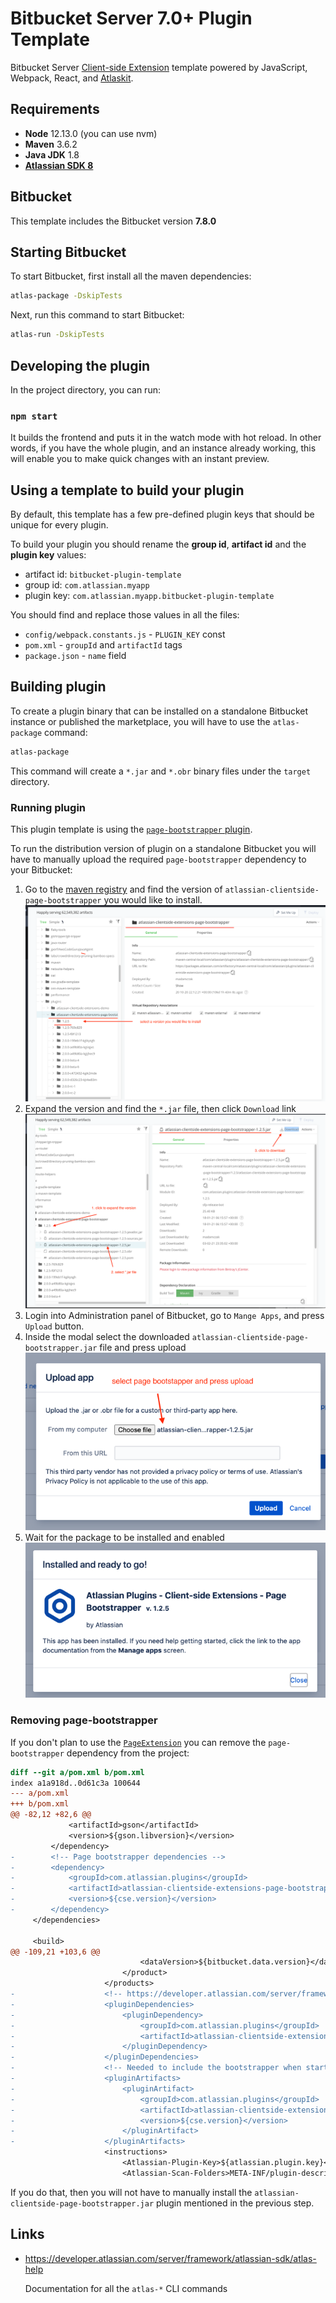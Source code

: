 # Bitbucket Server 7.0+ Plugin Template

Bitbucket Server [Client-side Extension](https://developer.atlassian.com/server/framework/clientside-extensions/) template powered by JavaScript, Webpack, React, and [Atlaskit](https://atlaskit.atlassian.com/).

## Requirements
 - **Node** 12.13.0 (you can use nvm)
 - **Maven** 3.6.2
 - **Java JDK** 1.8
 - [**Atlassian SDK 8**](https://developer.atlassian.com/server/framework/atlassian-sdk/downloads/)

## Bitbucket

This template includes the  Bitbucket version **7.8.0**

## Starting Bitbucket

To start Bitbucket, first install all the maven dependencies:

```sh
atlas-package -DskipTests
```

Next, run this command to start Bitbucket:

```sh
atlas-run -DskipTests
```

## Developing the plugin

In the project directory, you can run:

### `npm start`

It builds the frontend and puts it in the watch mode with hot reload.
In other words, if you have the whole plugin, and an instance already working,
this will enable you to make quick changes with an instant preview.

## Using a template to build your plugin

By default, this template has a few pre-defined plugin keys that should be unique for every plugin.
 
To build your plugin you should rename the **group id**, **artifact id** and the **plugin key** values:

 - artifact id: `bitbucket-plugin-template`
 - group id: `com.atlassian.myapp`   
 - plugin key: `com.atlassian.myapp.bitbucket-plugin-template`
 
You should find and replace those values in all the files:

 - `config/webpack.constants.js` - `PLUGIN_KEY` const
 - `pom.xml` - `groupId` and `artifactId` tags
 - `package.json` - `name` field

## Building plugin

To create a plugin binary that can be installed on a standalone Bitbucket instance or published the marketplace,
you will have to use the `atlas-package` command:

```sh
atlas-package
```

This command will create a `*.jar` and `*.obr` binary files under the `target` directory.

### Running plugin

This plugin template is using the [`page-bootstrapper` plugin](https://developer.atlassian.com/server/framework/clientside-extensions/guides/how-to/setup-page-bootstrapper/).

To run the distribution version of plugin on a standalone Bitbucket you will have to manually upload the required `page-bootstrapper` dependency to your Bitbucket:

1. Go to the [maven registry](https://packages.atlassian.com/ui/repos/tree/General/maven-central-local%2Fcom%2Fatlassian%2Fplugins%2Fatlassian-clientside-extensions-page-bootstrapper)
   and find the version of `atlassian-clientside-page-bootstrapper` you would like to install.
   ![image](guides/page-bootstrapper-packages.png)
3. Expand the version and find the `*.jar` file, then click `Download` link
   ![image](guides/page-bootstrapper-download.png)
4. Login into Administration panel of Bitbucket, go to `Mange Apps`, and press `Upload` button.
5. Inside the modal select the downloaded `atlassian-clientside-page-bootstrapper.jar` file and press upload
   ![image](guides/page-bootstrapper-upload.png)
6. Wait for the package to be installed and enabled
   ![image](guides/page-bootstrapper-installed.png)
   
### Removing page-bootstrapper

If you don't plan to use the [`PageExtension`](https://developer.atlassian.com/server/framework/clientside-extensions/reference/api/extension-factories/page/) you can remove the `page-bootstrapper` dependency from the project:

```patch
diff --git a/pom.xml b/pom.xml
index a1a918d..0d61c3a 100644
--- a/pom.xml
+++ b/pom.xml
@@ -82,12 +82,6 @@
             <artifactId>gson</artifactId>
             <version>${gson.libversion}</version>
         </dependency>
-        <!-- Page bootstrapper dependencies -->
-        <dependency>
-            <groupId>com.atlassian.plugins</groupId>
-            <artifactId>atlassian-clientside-extensions-page-bootstrapper</artifactId>
-            <version>${cse.version}</version>
-        </dependency>
     </dependencies>
 
     <build>
@@ -109,21 +103,6 @@
                             <dataVersion>${bitbucket.data.version}</dataVersion>
                         </product>
                     </products>
-                    <!-- https://developer.atlassian.com/server/framework/atlassian-sdk/bundling-extra-dependencies-in-an-obr/ -->
-                    <pluginDependencies>
-                        <pluginDependency>
-                            <groupId>com.atlassian.plugins</groupId>
-                            <artifactId>atlassian-clientside-extensions-page-bootstrapper</artifactId>
-                        </pluginDependency>
-                    </pluginDependencies>
-                    <!-- Needed to include the bootstrapper when starting the project with AMPS -->
-                    <pluginArtifacts>
-                        <pluginArtifact>
-                            <groupId>com.atlassian.plugins</groupId>
-                            <artifactId>atlassian-clientside-extensions-page-bootstrapper</artifactId>
-                            <version>${cse.version}</version>
-                        </pluginArtifact>
-                    </pluginArtifacts>
                     <instructions>
                         <Atlassian-Plugin-Key>${atlassian.plugin.key}</Atlassian-Plugin-Key>
                         <Atlassian-Scan-Folders>META-INF/plugin-descriptors</Atlassian-Scan-Folders>
```

If you do that, then you will not have to manually install the `atlassian-clientside-page-bootstrapper.jar` plugin mentioned in the previous step. 

## Links

 - https://developer.atlassian.com/server/framework/atlassian-sdk/atlas-help
   
   Documentation for all the `atlas-*` CLI commands
